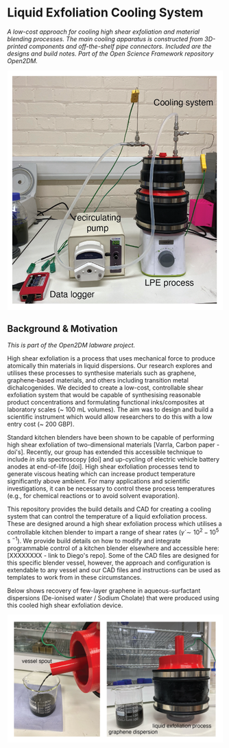 # Liquid Exfoliation Cooling System

_A low-cost approach for cooling high shear exfoliation and material blending processes. The main cooling apparatus is constructed from 3D-printed components and off-the-shelf pipe connectors. Included are the designs and build notes. Part of the Open Science Framework repository Open2DM._

![Complete LPE assembly](./Images/complete-cooling-assembly.png)


## Background & Motivation

_This is part of the Open2DM labware project._

High shear exfoliation is a process that uses mechanical force to produce atomically thin materials in liquid dispersions. Our research explores and utilises these processes to synthesise materials such as graphene, graphene-based materials, and others including transition metal dichalcogenides. We decided to create a low-cost, controllable shear exfoliation system that would be capable of synthesising reasonable product concentrations and formulating functional inks/composites at laboratory scales (~ 100 mL volumes). The aim was to design and build a scientific instrument which would allow researchers to do this with a low entry cost (~ 200 GBP). 

Standard kitchen blenders have been shown to be capable of performing high shear exfoliation of two-dimensional materials [Varrla, Carbon paper - doi's]. Recently, our group has extended this accessible technique to include _in situ_ spectroscopy [doi] and up-cycling of electric vehicle battery anodes at end-of-life [doi]. High shear exfoliation processes tend to generate viscous heating which can increase product temperature significantly above ambient. For many applications and scientific investigations, it can be necessary to control these process temperatures (e.g., for chemical reactions or to avoid solvent evaporation).   

This repository provides the build details and CAD for creating a cooling system that can control the temperature of a liquid exfoliation process. These are designed around a high shear exfoliation process which utilises a controllable kitchen blender to impart a range of shear rates ($\dot{\gamma} \sim 10^2-10^5$ s $^{-1}$). We provide build details on how to modify and integrate programmable control of a kitchen blender elsewhere and accessible here: [XXXXXXXX - link to Diego's repo].  Some of the CAD files are designed for this specific blender vessel, however, the approach and configuration is extendable to any vessel and our CAD files and instructions can be used as templates to work from in these circumstances.

Below shows recovery of few-layer graphene in aqueous-surfactant dispersions (De-ionised water / Sodium Cholate) that were produced using this cooled high shear exfoliation device.

![Production of FLG](./Images/2DM-recovery.png) 

